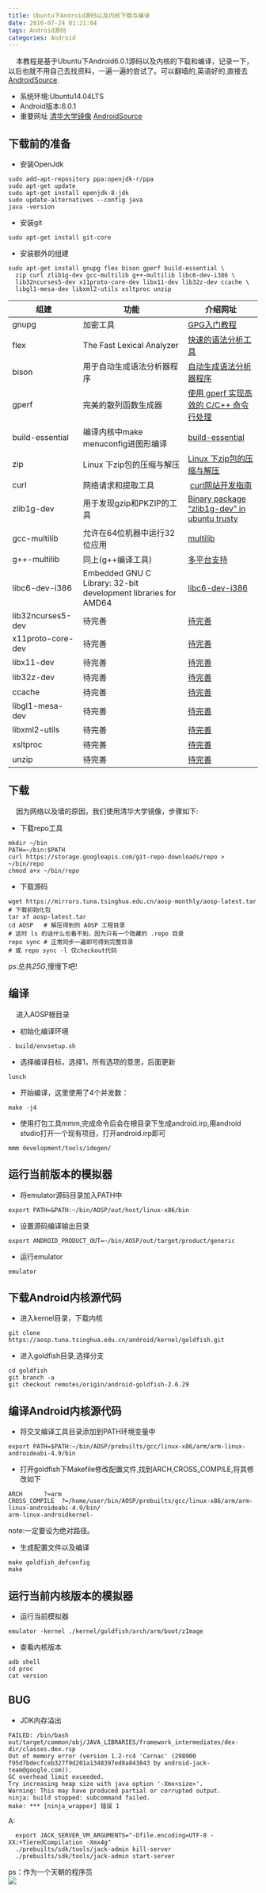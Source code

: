 ```yaml
---
title: Ubuntu下Android源码以及内核下载与编译
date: 2016-07-24 01:21:04
tags: Android源码
categories: Android
---
```

&nbsp;&nbsp;&nbsp;&nbsp;本教程是基于Ubuntu下Android6.0.1源码以及内核的下载和编译，记录一下，以后也就不用自己去找资料，一遍一遍的尝试了。可以翻墙的,英语好的,直接去[AndroidSource](https://source.android.com/source/initializing.html).
- 系统环境:Ubuntu14.04LTS
- Android版本:6.0.1
- 重要网址
 [清华大学镜像](https://mirrors.tuna.tsinghua.edu.cn/help/AOSP/)
[AndroidSource](https://source.android.com/source/initializing.html)
<!--more-->

## 下载前的准备
-  安装OpenJdk
```shell
sudo add-apt-repository ppa:openjdk-r/ppa
sudo apt-get update
sudo apt-get install openjdk-8-jdk
sudo update-alternatives --config java
java -version
```
- 安装git
```shell
sudo apt-get install git-core
```

- 安装额外的组建
```shell
sudo apt-get install gnupg flex bison gperf build-essential \
  zip curl zlib1g-dev gcc-multilib g++-multilib libc6-dev-i386 \
  lib32ncurses5-dev x11proto-core-dev libx11-dev lib32z-dev ccache \
  libgl1-mesa-dev libxml2-utils xsltproc unzip
```

组建  | 功能  |  介绍网址
--|---|--
gnupg  | 加密工具  |  [GPG入门教程](http://www.ruanyifeng.com/blog/2013/07/gpg.html)
flex  |  The Fast Lexical Analyzer | [快速的语法分析工具]( http://flex.sourceforge.net/)
bison  |  用于自动生成语法分析器程序 |  [自动生成语法分析器程序](https://zh.wikipedia.org/wiki/GNU_bison)
gperf  |  完美的散列函数生成器 |  [使用 gperf 实现高效的 C/C++ 命令行处理](http://www.ibm.com/developerworks/cn/linux/l-gperf.html)
build-essential  |  编译内核中make menuconfig进图形编译 |  [build-essential](https://github.com/chef-cookbooks/build-essential)
zip  | Linux 下zip包的压缩与解压  |  [Linux 下zip包的压缩与解压](http://www.cnblogs.com/chinareny2k/archive/2010/01/05/1639468.html)
curl  |  网络请求和提取工具 |   [curl网站开发指南](http://www.ruanyifeng.com/blog/2011/09/curl.html)
zlib1g-dev  |  用于发现gzip和PKZIP的工具 |  [Binary package “zlib1g-dev” in ubuntu trusty](https://launchpad.net/ubuntu/trusty/+package/zlib1g-dev)
gcc-multilib  | 允许在64位机器中运行32位应用  |  [multilib](https://wiki.archlinux.org/index.php/multilib)
g++-multilib  |  同上(g++编译工具) |  [多平台支持](https://packages.debian.org/wheezy/g++-multilib)
libc6-dev-i386  |  Embedded GNU C Library: 32-bit development libraries for AMD64 |  [libc6-dev-i386](http://packages.ubuntu.com/precise/libc6-dev-i386)
lib32ncurses5-dev  |  待完善  |  [待完善]()
x11proto-core-dev  |  待完善 |  [待完善]()
libx11-dev  |  待完善 |  [待完善]()
lib32z-dev  |  待完善 |  [待完善]()
ccache  |  待完善 |  [待完善]()
libgl1-mesa-dev  | 待完善  |  [待完善]()
libxml2-utils  |  待完善 |  [待完善]()
xsltproc  | 待完善  |  [待完善]()
unzip  |  待完善 |  [待完善]()


## 下载
&nbsp;&nbsp;&nbsp;&nbsp;因为网络以及墙的原因，我们使用清华大学镜像，步骤如下:
- 下载repo工具
```shell
mkdir ~/bin
PATH=~/bin:$PATH
curl https://storage.googleapis.com/git-repo-downloads/repo > ~/bin/repo
chmod a+x ~/bin/repo
```
- 下载源码
```shell
wget https://mirrors.tuna.tsinghua.edu.cn/aosp-monthly/aosp-latest.tar # 下载初始化包
tar xf aosp-latest.tar
cd AOSP   # 解压得到的 AOSP 工程目录
# 这时 ls 的话什么也看不到，因为只有一个隐藏的 .repo 目录
repo sync # 正常同步一遍即可得到完整目录
# 或 repo sync -l 仅checkout代码
```
ps:总共*25G*,慢慢下吧!
## 编译
&nbsp;&nbsp;&nbsp;&nbsp;进入AOSP根目录</br>
- 初始化编译环境
```shell
. build/envsetup.sh
```
- 选择编译目标，选择1，所有选项的意思，后面更新
```shell
lunch
```
- 开始编译，这里使用了4个并发数：
```shell
make -j4
```
- 使用打包工具mmm,完成命令后会在根目录下生成android.irp,用android studio打开一个现有项目，打开android.irp即可
```shell
mmm development/tools/idegen/
```

## 运行当前版本的模拟器
-  将emulator源码目录加入PATH中

```shell
export PATH=&PATH:~/bin/AOSP/out/host/linux-x86/bin
```
- 设置源码编译输出目录

```shell
export ANDROID_PRODUCT_OUT=~/bin/AOSP/out/target/product/generic
```
- 运行emulator

```shell
emulator
```
## 下载Android内核源代码
- 进入kernel目录，下载内核
```shell
git clone https://aosp.tuna.tsinghua.edu.cn/android/kernel/goldfish.git
```
- 进入goldfish目录,选择分支

```shell
cd goldfish
git branch -a
git checkout remotes/origin/android-goldfish-2.6.29
```
## 编译Android内核源代码
- 将交叉编译工具目录添加到PATH环境变量中
```shell
export PATH=$PATH:~/bin/AOSP/prebuilts/gcc/linux-x86/arm/arm-linux-androideabi-4.9/bin
```
- 打开goldfish下Makefile修改配置文件,找到ARCH,CROSS_COMPILE,将其修改如下
```shell
ARCH      ?=arm
CROSS_COMPILE  ?=/home/user/bin/AOSP/prebuilts/gcc/linux-x86/arm/arm-linux-androideabi-4.9/bin/
arm-linux-androidkernel-
```
note:一定要设为绝对路径。
- 生成配置文件以及编译
```shell
make goldfish_defconfig
make
```
## 运行当前内核版本的模拟器
- 运行当前模拟器
```shell
emulator -kernel ./kernel/goldfish/arch/arm/boot/zImage
```
- 查看内核版本
```shell
adb shell
cd proc
cat version
```
##  BUG
- JDK内存溢出</br>

``` shell
FAILED: /bin/bash out/target/common/obj/JAVA_LIBRARIES/framework_intermediates/dex-dir/classes.dex.rsp
Out of memory error (version 1.2-rc4 'Carnac' (298900 f95d7bdecfceb327f9d201a1348397ed8a843843 by android-jack-team@google.com)).
GC overhead limit exceeded.
Try increasing heap size with java option '-Xmx<size>'.
Warning: This may have produced partial or corrupted output.
ninja: build stopped: subcommand failed.
make: *** [ninja_wrapper] 错误 1
```

A:
```shell
  export JACK_SERVER_VM_ARGUMENTS="-Dfile.encoding=UTF-8 -XX:+TieredCompilation -Xmx4g"
  ./prebuilts/sdk/tools/jack-admin kill-server
  ./prebuilts/sdk/tools/jack-admin start-server
```

ps：作为一个天朝的程序员</br>![](http://7xk0q3.com1.z0.glb.clouddn.com/android.png)
